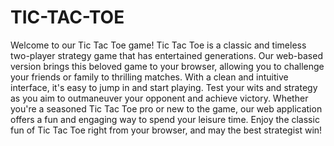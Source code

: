 # TIC-TAC-TOE

Welcome to our Tic Tac Toe game! Tic Tac Toe is a classic and timeless two-player strategy game that has entertained generations.
Our web-based version brings this beloved game to your browser, allowing you to challenge your friends or family to thrilling matches.
With a clean and intuitive interface, it's easy to jump in and start playing.
Test your wits and strategy as you aim to outmaneuver your opponent and achieve victory.
Whether you're a seasoned Tic Tac Toe pro or new to the game, our web application offers a fun and engaging way to spend your leisure time.
Enjoy the classic fun of Tic Tac Toe right from your browser, and may the best strategist win!
